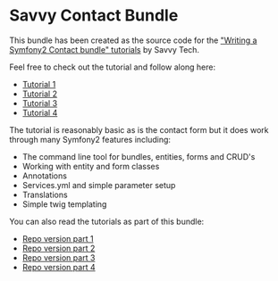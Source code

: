 Savvy Contact Bundle
====

This bundle has been created as the source code for the ["Writing a Symfony2 Contact bundle" tutorials][1] by Savvy Tech.

Feel free to check out the tutorial and follow along here:

* [Tutorial 1][1]
* [Tutorial 2][2]
* [Tutorial 3][3]
* [Tutorial 4][4]

The tutorial is reasonably basic as is the contact form but it does work through many Symfony2 features including:
* The command line tool for bundles, entities, forms and CRUD's
* Working with entity and form classes
* Annotations
* Services.yml and simple parameter setup
* Translations
* Simple twig templating

You can also read the tutorials as part of this bundle:
* [Repo version part 1][5]
* [Repo version part 2][6]
* [Repo version part 3][7]
* [Repo version part 4][8]


[1]: http://blog.savvycreativeuk.com/2012/11/symfony2-contact-bundle-part-1/
[2]: http://blog.savvycreativeuk.com/2012/11/symfony2-contact-bundle-part-2/
[3]: http://blog.savvycreativeuk.com/2012/11/symfony2-contact-bundle-part-3/
[4]: http://blog.savvycreativeuk.com/2012/11/symfony2-contact-bundle-part-4/
[5]: http://github.com/oxygenthinking/savvy-contact-bundle/blob/master/TUTORIAL.md
[6]: http://github.com/oxygenthinking/savvy-contact-bundle/blob/master/TUTORIAL2.md
[7]: http://github.com/oxygenthinking/savvy-contact-bundle/blob/master/TUTORIAL3.md
[8]: http://github.com/oxygenthinking/savvy-contact-bundle/blob/master/TUTORIAL4.md